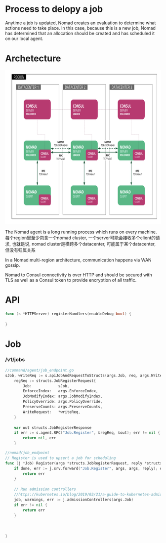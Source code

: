# Process to delopy a job

Anytime a job is updated, Nomad creates an evaluation to determine what actions need to take place. In this case, because this is a new job, Nomad has determined that an allocation should be created and has scheduled it on our local agent.

# Archetecture

<div align=center>
<img src="https://github.com/zzzyyyxxxmmm/basics/blob/master/image/nomad_ach.png" width="700" height="500">
</div>

The Nomad agent is a long running process which runs on every machine. 每个region里至少包含一个nomad cluster, 一个server可能会接收多个client的请求, 也就是说, nomad cluster是横跨多个datacenter, 可能属于某个datacenter, 但没有归属关系

In a Nomad multi-region architecture, communication happens via WAN gossip. 

Nomad to Consul connectivity is over HTTP and should be secured with TLS as well as a Consul token to provide encryption of all traffic. 

# API
```go
func (s *HTTPServer) registerHandlers(enableDebug bool) {

}
```
# Job

### /v1/jobs
```go
//command/agent/job_endpoint.go
sJob, writeReq := s.apiJobAndRequestToStructs(args.Job, req, args.WriteRequest)
	regReq := structs.JobRegisterRequest{
		Job:            sJob,
		EnforceIndex:   args.EnforceIndex,
		JobModifyIndex: args.JobModifyIndex,
		PolicyOverride: args.PolicyOverride,
		PreserveCounts: args.PreserveCounts,
		WriteRequest:   *writeReq,
	}

	var out structs.JobRegisterResponse
	if err := s.agent.RPC("Job.Register", &regReq, &out); err != nil {      //通过rpc来调用核心方法的
		return nil, err
	}
```

```go 
//nomad/job_endpoint
// Register is used to upsert a job for scheduling
func (j *Job) Register(args *structs.JobRegisterRequest, reply *structs.JobRegisterResponse) error {
    if done, err := j.srv.forward("Job.Register", args, args, reply); done {    //转发到leader执行, 如果允许stale, 那么可以不是leader
		return err
    }
    
    // Run admission controllers
    //https://kubernetes.io/blog/2019/03/21/a-guide-to-kubernetes-admission-controllers/
	job, warnings, err := j.admissionControllers(args.Job)
	if err != nil {
		return err
    }
    
    
    
}
```
